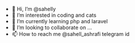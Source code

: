 - 👋 Hi, I’m @sahelly
- 👀 I’m interested in coding and cats 
- 🌱 I’m currently learning php and laravel
- 💞️ I’m looking to collaborate on ...
- 📫 How to reach me @sahell_ashrafi telegram id 

<!---
sahelly/sahelly is a ✨ special ✨ repository because its `README.md` (this file) appears on your GitHub profile.
You can click the Preview link to take a look at your changes.
--->
